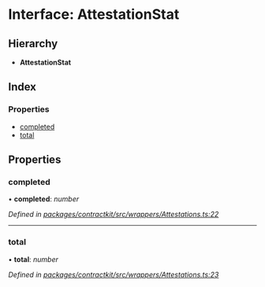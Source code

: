 # Interface: AttestationStat

## Hierarchy

* **AttestationStat**

## Index

### Properties

* [completed](_wrappers_attestations_.attestationstat.md#completed)
* [total](_wrappers_attestations_.attestationstat.md#total)

## Properties

###  completed

• **completed**: *number*

*Defined in [packages/contractkit/src/wrappers/Attestations.ts:22](https://github.com/celo-org/celo-monorepo/blob/6049da1fa/packages/contractkit/src/wrappers/Attestations.ts#L22)*

___

###  total

• **total**: *number*

*Defined in [packages/contractkit/src/wrappers/Attestations.ts:23](https://github.com/celo-org/celo-monorepo/blob/6049da1fa/packages/contractkit/src/wrappers/Attestations.ts#L23)*

